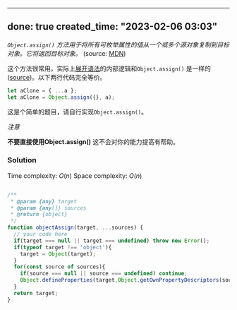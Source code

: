
---
done: true
created_time: "2023-02-06 03:03"
---

_`Object.assign()` 方法用于将所有可枚举属性的值从一个或多个源对象复制到目标对象。它将返回目标对象。_ (source: [MDN](https://developer.mozilla.org/zh-CN/docs/Web/JavaScript/Reference/Global_Objects/Object/assign "null"))

这个方法很常用，实际上[展开语法](https://developer.mozilla.org/zh-CN/docs/Web/JavaScript/Reference/Operators/Spread_syntax "null")的内部逻辑和`Object.assign()` 是一样的([source](https://github.com/tc39/proposal-object-rest-spread/blob/master/Spread.md "null"))。以下两行代码完全等价。

```js
let aClone = { ...a };
let aClone = Object.assign({}, a);
```

这是个简单的题目，请自行实现`Object.assign()`。

_注意_

**不要直接使用Object.assign()** 这不会对你的能力提高有帮助。

### Solution

Time complexity: $O(n)$
Space complexity: $O(n)$

```ts

/**
 * @param {any} target
 * @param {any[]} sources
 * @return {object}
 */
function objectAssign(target, ...sources) {
  // your code here
  if(target === null || target === undefined) throw new Error();
  if(typeof target !== 'object'){
    target = Object(target);
  }
  for(const source of sources){
    if(source === null || source === undefined) continue;
    Object.defineProperties(target,Object.getOwnPropertyDescriptors(source));
  }
  return target;
}
```
